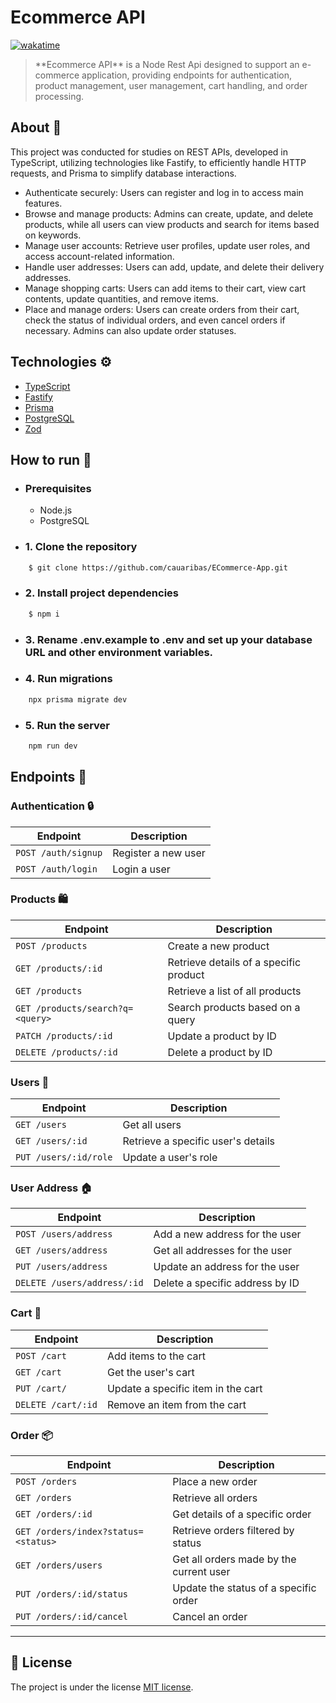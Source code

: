 # Ecommerce API

[![wakatime](https://wakatime.com/badge/user/34026f4b-1fa6-4a1b-8c38-68fcdab9eb63/project/fcc22814-64a7-451d-8fa7-30382078283d.svg)](https://wakatime.com/badge/user/34026f4b-1fa6-4a1b-8c38-68fcdab9eb63/project/fcc22814-64a7-451d-8fa7-30382078283d)

> \*\*Ecommerce API\*\* is a Node Rest Api designed to support an e-commerce application, providing endpoints for authentication, product management, user management, cart handling, and order processing.

## About 📖

This project was conducted for studies on REST APIs, developed in TypeScript, utilizing technologies like Fastify, to efficiently handle HTTP requests, and Prisma to simplify database interactions.

- Authenticate securely: Users can register and log in to access main features.
- Browse and manage products: Admins can create, update, and delete products, while all users can view products and search for items based on keywords.
- Manage user accounts: Retrieve user profiles, update user roles, and access account-related information.
- Handle user addresses: Users can add, update, and delete their delivery addresses.
- Manage shopping carts: Users can add items to their cart, view cart contents, update quantities, and remove items.
- Place and manage orders: Users can create orders from their cart, check the status of individual orders, and even cancel orders if necessary. Admins can also update order statuses.

## Technologies ⚙

- <a target="_blank" href="https://www.typescriptlang.org">TypeScript</a>
- <a target="_blank" href="https://fastify.dev">Fastify</a>
- <a target="_blank" href="https://www.prisma.io">Prisma</a>
- <a target="_blank" href="https://www.postgresql.org">PostgreSQL</a>
- <a target="_blank" href="https://zod.dev">Zod</a>

## How to run 🚀

- ### Prerequisites

  - Node.js
  - PostgreSQL

- ### 1. Clone the repository

```bash
    $ git clone https://github.com/cauaribas/ECommerce-App.git
```

- ### 2. Install project dependencies

```bash
    $ npm i
```

- ### 3. Rename .env.example to .env and set up your database URL and other environment variables.

- ### 4. Run migrations

```bash
    npx prisma migrate dev
```

- ### 5. Run the server

```bash
    npm run dev
```

## Endpoints 🚩

### Authentication 🔒

| Endpoint            | Description         |
| ------------------- | ------------------- |
| `POST /auth/signup` | Register a new user |
| `POST /auth/login`  | Login a user        |

### Products 🛍️

| Endpoint                         | Description                            |
| -------------------------------- | -------------------------------------- |
| `POST /products`                 | Create a new product                   |
| `GET /products/:id`              | Retrieve details of a specific product |
| `GET /products`                  | Retrieve a list of all products        |
| `GET /products/search?q=<query>` | Search products based on a query       |
| `PATCH /products/:id`            | Update a product by ID                 |
| `DELETE /products/:id`           | Delete a product by ID                 |

### Users 👤

| Endpoint              | Description                        |
| --------------------- | ---------------------------------- |
| `GET /users`          | Get all users                      |
| `GET /users/:id`      | Retrieve a specific user's details |
| `PUT /users/:id/role` | Update a user's role               |

### User Address 🏠

| Endpoint                    | Description                     |
| --------------------------- | ------------------------------- |
| `POST /users/address`       | Add a new address for the user  |
| `GET /users/address`        | Get all addresses for the user  |
| `PUT /users/address`        | Update an address for the user  |
| `DELETE /users/address/:id` | Delete a specific address by ID |

### Cart 🛒

| Endpoint           | Description                        |
| ------------------ | ---------------------------------- |
| `POST /cart`       | Add items to the cart              |
| `GET /cart`        | Get the user's cart                |
| `PUT /cart/`       | Update a specific item in the cart |
| `DELETE /cart/:id` | Remove an item from the cart       |

### Order 📦

| Endpoint                            | Description                             |
| ----------------------------------- | --------------------------------------- |
| `POST /orders`                      | Place a new order                       |
| `GET /orders`                       | Retrieve all orders                     |
| `GET /orders/:id`                   | Get details of a specific order         |
| `GET /orders/index?status=<status>` | Retrieve orders filtered by status      |
| `GET /orders/users`                 | Get all orders made by the current user |
| `PUT /orders/:id/status`            | Update the status of a specific order   |
| `PUT /orders/:id/cancel`            | Cancel an order                         |

---

## 📃 License

The project is under the license [MIT license](./LICENSE).

